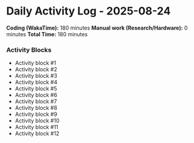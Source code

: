 # Daily Activity Log - 2025-08-24

**Coding (WakaTime):** 180 minutes
**Manual work (Research/Hardware):** 0 minutes
**Total Time:** 180 minutes

### Activity Blocks
- Activity block #1
- Activity block #2
- Activity block #3
- Activity block #4
- Activity block #5
- Activity block #6
- Activity block #7
- Activity block #8
- Activity block #9
- Activity block #10
- Activity block #11
- Activity block #12
